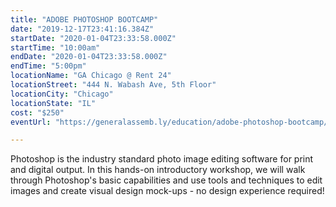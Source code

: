 ```yaml
---
title: "ADOBE PHOTOSHOP BOOTCAMP"
date: "2019-12-17T23:41:16.384Z"
startDate: "2020-01-04T23:33:58.000Z"
startTime: "10:00am"
endDate: "2020-01-04T23:33:58.000Z"
endTime: "5:00pm"
locationName: "GA Chicago @ Rent 24"
locationStreet: "444 N. Wabash Ave, 5th Floor"
locationCity: "Chicago"
locationState: "IL"
cost: "$250"
eventUrl: "https://generalassemb.ly/education/adobe-photoshop-bootcamp/chicago/95383"

---
```


Photoshop is the industry standard photo image editing software for print and digital output. In this hands-on introductory workshop, we will walk through Photoshop's basic capabilities and use tools and techniques to edit images and create visual design mock-ups - no design experience required!

